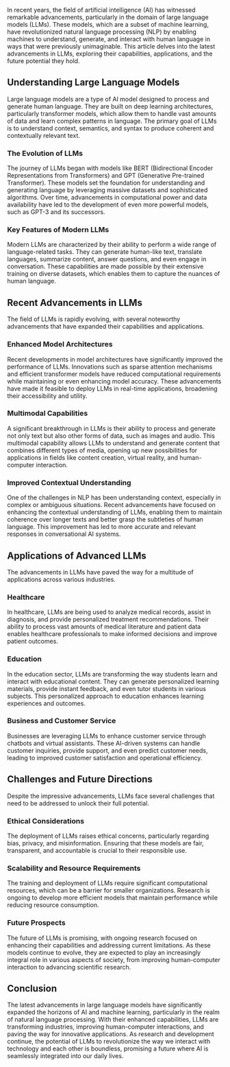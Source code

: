In recent years, the field of artificial intelligence (AI) has witnessed remarkable advancements, particularly in the domain of large language models (LLMs). These models, which are a subset of machine learning, have revolutionized natural language processing (NLP) by enabling machines to understand, generate, and interact with human language in ways that were previously unimaginable. This article delves into the latest advancements in LLMs, exploring their capabilities, applications, and the future potential they hold.

## Understanding Large Language Models

Large language models are a type of AI model designed to process and generate human language. They are built on deep learning architectures, particularly transformer models, which allow them to handle vast amounts of data and learn complex patterns in language. The primary goal of LLMs is to understand context, semantics, and syntax to produce coherent and contextually relevant text.

### The Evolution of LLMs

The journey of LLMs began with models like BERT (Bidirectional Encoder Representations from Transformers) and GPT (Generative Pre-trained Transformer). These models set the foundation for understanding and generating language by leveraging massive datasets and sophisticated algorithms. Over time, advancements in computational power and data availability have led to the development of even more powerful models, such as GPT-3 and its successors.

### Key Features of Modern LLMs

Modern LLMs are characterized by their ability to perform a wide range of language-related tasks. They can generate human-like text, translate languages, summarize content, answer questions, and even engage in conversation. These capabilities are made possible by their extensive training on diverse datasets, which enables them to capture the nuances of human language.

## Recent Advancements in LLMs

The field of LLMs is rapidly evolving, with several noteworthy advancements that have expanded their capabilities and applications.

### Enhanced Model Architectures

Recent developments in model architectures have significantly improved the performance of LLMs. Innovations such as sparse attention mechanisms and efficient transformer models have reduced computational requirements while maintaining or even enhancing model accuracy. These advancements have made it feasible to deploy LLMs in real-time applications, broadening their accessibility and utility.

### Multimodal Capabilities

A significant breakthrough in LLMs is their ability to process and generate not only text but also other forms of data, such as images and audio. This multimodal capability allows LLMs to understand and generate content that combines different types of media, opening up new possibilities for applications in fields like content creation, virtual reality, and human-computer interaction.

### Improved Contextual Understanding

One of the challenges in NLP has been understanding context, especially in complex or ambiguous situations. Recent advancements have focused on enhancing the contextual understanding of LLMs, enabling them to maintain coherence over longer texts and better grasp the subtleties of human language. This improvement has led to more accurate and relevant responses in conversational AI systems.

## Applications of Advanced LLMs

The advancements in LLMs have paved the way for a multitude of applications across various industries.

### Healthcare

In healthcare, LLMs are being used to analyze medical records, assist in diagnosis, and provide personalized treatment recommendations. Their ability to process vast amounts of medical literature and patient data enables healthcare professionals to make informed decisions and improve patient outcomes.

### Education

In the education sector, LLMs are transforming the way students learn and interact with educational content. They can generate personalized learning materials, provide instant feedback, and even tutor students in various subjects. This personalized approach to education enhances learning experiences and outcomes.

### Business and Customer Service

Businesses are leveraging LLMs to enhance customer service through chatbots and virtual assistants. These AI-driven systems can handle customer inquiries, provide support, and even predict customer needs, leading to improved customer satisfaction and operational efficiency.

## Challenges and Future Directions

Despite the impressive advancements, LLMs face several challenges that need to be addressed to unlock their full potential.

### Ethical Considerations

The deployment of LLMs raises ethical concerns, particularly regarding bias, privacy, and misinformation. Ensuring that these models are fair, transparent, and accountable is crucial to their responsible use.

### Scalability and Resource Requirements

The training and deployment of LLMs require significant computational resources, which can be a barrier for smaller organizations. Research is ongoing to develop more efficient models that maintain performance while reducing resource consumption.

### Future Prospects

The future of LLMs is promising, with ongoing research focused on enhancing their capabilities and addressing current limitations. As these models continue to evolve, they are expected to play an increasingly integral role in various aspects of society, from improving human-computer interaction to advancing scientific research.

## Conclusion

The latest advancements in large language models have significantly expanded the horizons of AI and machine learning, particularly in the realm of natural language processing. With their enhanced capabilities, LLMs are transforming industries, improving human-computer interactions, and paving the way for innovative applications. As research and development continue, the potential of LLMs to revolutionize the way we interact with technology and each other is boundless, promising a future where AI is seamlessly integrated into our daily lives.